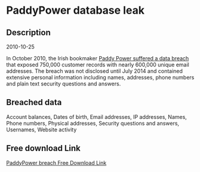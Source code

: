 # PaddyPower database leak

## Description

2010-10-25

In October 2010, the Irish bookmaker <a href="http://www.telegraph.co.uk/technology/internet-security/11005558/Irish-government-disappointed-over-Paddy-Power-hack.html" target="_blank" rel="noopener">Paddy Power suffered a data breach</a> that exposed 750,000 customer records with nearly 600,000 unique email addresses. The breach was not disclosed until July 2014 and contained extensive personal information including names, addresses, phone numbers and plain text security questions and answers.

## Breached data

Account balances, Dates of birth, Email addresses, IP addresses, Names, Phone numbers, Physical addresses, Security questions and answers, Usernames, Website activity

## Free download Link

[PaddyPower breach Free Download Link](https://tinyurl.com/2b2k277t)